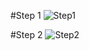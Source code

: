 #Step 1
![Step1](http://i.imgur.com/vkh6Q2Q.png)


#Step 2
![Step2](http://i.imgur.com/Tb3raWe.png)
